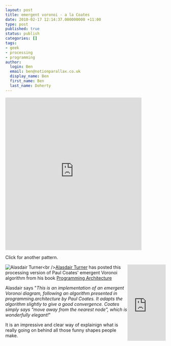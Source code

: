 ```yaml
---
layout: post
title: emergent voronoi - a la Coates
date: 2010-02-17 12:14:37.000000000 +11:00
type: post
published: true
status: publish
categories: []
tags:
- geek
- processing
- programming
author:
  login: Ben
  email: ben@notionparallax.co.uk
  display_name: Ben
  first_name: Ben
  last_name: Doherty
---
```

<p><iframe width="428" height="480" scrolling="no" frameborder="0" src="http://www.openprocessing.org/visuals/iframe.php?visualID=7571&width=400&height=400">There really should be an iframe here :( </iframe></p>
<p>
  Click for another pattern.</p>
<p><div style="float:right;">
<iframe src="http://rcm-uk.amazon.co.uk/e/cm?lt1=_blank&bc1=FFFFFF&IS2=1&bg1=FFFFFF&fc1=000000&lc1=0000FF&t=notioparal-21&o=2&p=8&l=as1&m=amazon&f=ifr&md=0M5A6TN3AXP2JHJBWT02&asins=0415451884" style="width:120px;height:240px;" scrolling="no" marginwidth="0" marginheight="0" frameborder="0">There really should be an iframe here :( </iframe></div>
<p><img style="float:left;" src="{{ site.baseurl }}/assets/avatar.php?gravatar_id=83cc0719bd5c4cf5817d2d721b53cd15" alt="Alasdair Turner<br />
" /><a href="http://www.openprocessing.org/portal/?userID=1033">Alasdair Turner</a> has posted this processing version of Paul Coates' emergent Voronoi algorithm from his book <a href="http://www.amazon.co.uk/Programming-Architecture-Paul-Coates/dp/0415451884">Programming Architecture</a>  </p>
<p>Alasdair says "<em>This is an implementation of an emergent Voronoi diagram, following an algorithm presented in programming.architecture by Paul Coates. It adapts the algorithm slightly to give a good convergence. Coates simply says "move away from the nearest node", which is wonderfully elegant!</em>"</p>
<p>It is an impressive and clear way of explainign what is really going on behind all those funny shapes people make.</p></p>
